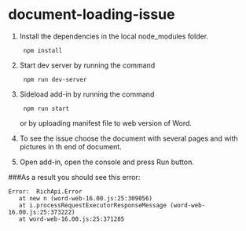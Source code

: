 # document-loading-issue

1. Install the dependencies in the local node_modules folder.

        npm install

2. Start dev server by running the command
        
        npm run dev-server

3. Sideload add-in by running the command

        npm run start

   or by uploading manifest file to web version of Word.

4. To see the issue choose the document with several pages and with pictures in th end of document. 
5. Open add-in, open the console and press Run button.  

###As a result you should see this error:
```
Error:  RichApi.Error
   at new n (word-web-16.00.js:25:309056)
   at i.processRequestExecutorResponseMessage (word-web-16.00.js:25:373222)
   at word-web-16.00.js:25:371285
```
